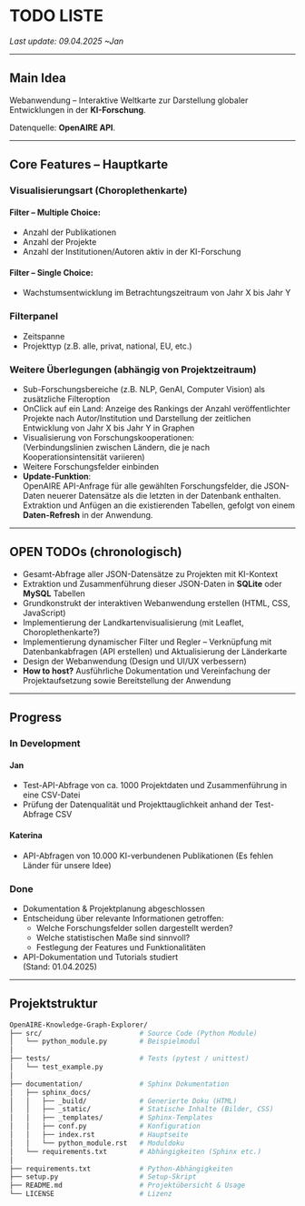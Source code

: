 # TODO LISTE  
_Last update: 09.04.2025 ~Jan_

---
## **Main Idea**  
Webanwendung – Interaktive Weltkarte zur Darstellung globaler Entwicklungen in der **KI-Forschung**.

Datenquelle: **OpenAIRE API**.

---

## **Core Features – Hauptkarte**

### **Visualisierungsart (Choroplethenkarte)**

#### **Filter – Multiple Choice:**
- Anzahl der Publikationen  
- Anzahl der Projekte  
- Anzahl der Institutionen/Autoren aktiv in der KI-Forschung  

#### **Filter – Single Choice:**
- Wachstumsentwicklung im Betrachtungszeitraum von Jahr X bis Jahr Y

### **Filterpanel**
- Zeitspanne  
- Projekttyp (z.B. alle, privat, national, EU, etc.)

### **Weitere Überlegungen (abhängig von Projektzeitraum)**  
- Sub-Forschungsbereiche (z.B. NLP, GenAI, Computer Vision) als zusätzliche Filteroption
- OnClick auf ein Land: Anzeige des Rankings der Anzahl veröffentlichter Projekte nach Autor/Institution und Darstellung der zeitlichen Entwicklung von Jahr X bis Jahr Y in Graphen
- Visualisierung von Forschungskooperationen:  
  (Verbindungslinien zwischen Ländern, die je nach Kooperationsintensität variieren)
- Weitere Forschungsfelder einbinden
- **Update-Funktion**:  
  OpenAIRE API-Anfrage für alle gewählten Forschungsfelder, die JSON-Daten neuerer Datensätze als die letzten in der Datenbank enthalten. Extraktion und Anfügen an die existierenden Tabellen, gefolgt von einem **Daten-Refresh** in der Anwendung.

---

## **OPEN TODOs** (chronologisch)

- Gesamt-Abfrage aller JSON-Datensätze zu Projekten mit KI-Kontext  
- Extraktion und Zusammenführung dieser JSON-Daten in **SQLite** oder **MySQL** Tabellen
- Grundkonstrukt der interaktiven Webanwendung erstellen (HTML, CSS, JavaScript)
- Implementierung der Landkartenvisualisierung (mit Leaflet, Choroplethenkarte?)
- Implementierung dynamischer Filter und Regler – Verknüpfung mit Datenbankabfragen (API erstellen) und Aktualisierung der Länderkarte
- Design der Webanwendung (Design und UI/UX verbessern)
- **How to host?** Ausführliche Dokumentation und Vereinfachung der Projektaufsetzung sowie Bereitstellung der Anwendung

---

## **Progress**

### **In Development**

#### **Jan**
- Test-API-Abfrage von ca. 1000 Projektdaten und Zusammenführung in eine CSV-Datei
- Prüfung der Datenqualität und Projekttauglichkeit anhand der Test-Abfrage CSV

#### **Katerina**
- API-Abfragen von 10.000 KI-verbundenen Publikationen (Es fehlen Länder für unsere Idee)

### **Done**
- Dokumentation & Projektplanung abgeschlossen  
- Entscheidung über relevante Informationen getroffen:  
  - Welche Forschungsfelder sollen dargestellt werden?  
  - Welche statistischen Maße sind sinnvoll?  
  - Festlegung der Features und Funktionalitäten  
- API-Dokumentation und Tutorials studiert  
  (Stand: 01.04.2025)

---

## Projektstruktur

```bash
OpenAIRE-Knowledge-Graph-Explorer/
├── src/                        # Source Code (Python Module)
│   └── python_module.py        # Beispielmodul
│
├── tests/                      # Tests (pytest / unittest)
│   └── test_example.py         
│
├── documentation/              # Sphinx Dokumentation
│   ├── sphinx_docs/
│   │   ├── _build/             # Generierte Doku (HTML)
│   │   ├── _static/            # Statische Inhalte (Bilder, CSS)
│   │   ├── _templates/         # Sphinx-Templates
│   │   ├── conf.py             # Konfiguration
│   │   ├── index.rst           # Hauptseite
│   │   └── python_module.rst   # Moduldoku
│   └── requirements.txt        # Abhängigkeiten (Sphinx etc.)
│
├── requirements.txt            # Python-Abhängigkeiten
├── setup.py                    # Setup-Skript
├── README.md                   # Projektübersicht & Usage
└── LICENSE                     # Lizenz
